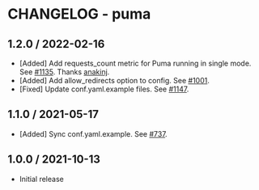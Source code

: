 # CHANGELOG - puma

## 1.2.0 / 2022-02-16

* [Added] Add requests_count metric for Puma running in single mode. See [#1135](https://github.com/DataDog/integrations-extras/pull/1135). Thanks [anakinj](https://github.com/anakinj).
* [Added] Add allow_redirects option to config. See [#1001](https://github.com/DataDog/integrations-extras/pull/1001).
* [Fixed] Update conf.yaml.example files. See [#1147](https://github.com/DataDog/integrations-extras/pull/1147).

## 1.1.0 / 2021-05-17

* [Added] Sync conf.yaml.example. See [#737](https://github.com/DataDog/integrations-extras/pull/737).

## 1.0.0 / 2021-10-13

* Initial release
